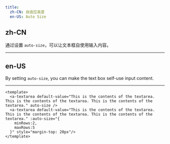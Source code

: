 ```yaml
title:
  zh-CN: 自适应高度
  en-US: Auto Size
```

## zh-CN

通过设置 `auto-size`，可以让文本框自使用输入内容。

---

## en-US

By setting `auto-size`, you can make the text box self-use input content.

---

```vue
<template>
  <a-textarea default-value="This is the contents of the textarea. This is the contents of the textarea. This is the contents of the textarea." auto-size />
  <a-textarea default-value="This is the contents of the textarea. This is the contents of the textarea. This is the contents of the textarea." :auto-size="{
    minRows:2,
    maxRows:5
  }" style="margin-top: 20px"/>
</template>
```
